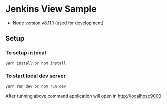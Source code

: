 # Jenkins View Sample

* Node version v8.11.1 (used for development)

## Setup
### To setup in local
```sh
yarn install or npm install
```

### To start local dev server
```sh
yarn run dev or npm run dev
```

After running above command application will open in [http://localhost:9000](http://localhost:9000)


